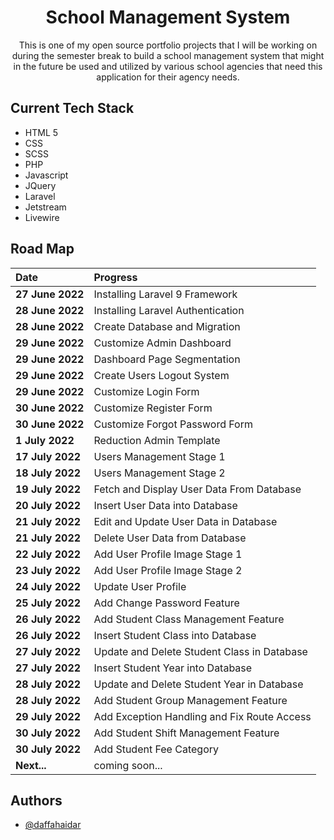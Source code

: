 <h1 align="center">School Management System</h1>

<p align = "center">This is one of my open source portfolio projects that I will be working on during the semester break to build a school management system that might in the future be used and utilized by various school agencies that need this application for their agency needs.</p>

## Current Tech Stack

-   HTML 5
-   CSS
-   SCSS
-   PHP
-   Javascript
-   JQuery
-   Laravel
-   Jetstream
-   Livewire

## Road Map

| Date             | Progress                                    |
| :--------------- | :------------------------------------------ |
| **27 June 2022** | Installing Laravel 9 Framework              |
| **28 June 2022** | Installing Laravel Authentication           |
| **28 June 2022** | Create Database and Migration               |
| **29 June 2022** | Customize Admin Dashboard                   |
| **29 June 2022** | Dashboard Page Segmentation                 |
| **29 June 2022** | Create Users Logout System                  |
| **29 June 2022** | Customize Login Form                        |
| **30 June 2022** | Customize Register Form                     |
| **30 June 2022** | Customize Forgot Password Form              |
| **1 July 2022**  | Reduction Admin Template                    |
| **17 July 2022** | Users Management Stage 1                    |
| **18 July 2022** | Users Management Stage 2                    |
| **19 July 2022** | Fetch and Display User Data From Database   |
| **20 July 2022** | Insert User Data into Database              |
| **21 July 2022** | Edit and Update User Data in Database       |
| **21 July 2022** | Delete User Data from Database              |
| **22 July 2022** | Add User Profile Image Stage 1              |
| **23 July 2022** | Add User Profile Image Stage 2              |
| **24 July 2022** | Update User Profile                         |
| **25 July 2022** | Add Change Password Feature                 |
| **26 July 2022** | Add Student Class Management Feature        |
| **26 July 2022** | Insert Student Class into Database          |
| **27 July 2022** | Update and Delete Student Class in Database |
| **27 July 2022** | Insert Student Year into Database           |
| **28 July 2022** | Update and Delete Student Year in Database  |
| **28 July 2022** | Add Student Group Management Feature        |
| **29 July 2022** | Add Exception Handling and Fix Route Access |
| **30 July 2022** | Add Student Shift Management Feature        |
| **30 July 2022** | Add Student Fee Category                    |
| **Next...**      | coming soon...                              |

## Authors

-   [@daffahaidar](https://www.github.com/daffahaidar)
